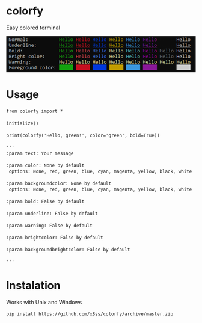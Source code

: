 # colorfy
Easy colored terminal

![alt text](https://github.com/x8ss/colorfy/blob/master/img.png)

# Usage
```
from colorfy import *

initialize()

print(colorfy('Hello, green!', color='green', bold=True))

'''
:param text: Your message

:param color: None by default
 options: None, red, green, blue, cyan, magenta, yellow, black, white

:param backgroundcolor: None by default
 options: None, red, green, blue, cyan, magenta, yellow, black, white

:param bold: False by default

:param underline: False by default

:param warning: False by default

:param brightcolor: False by default

:param backgroundbrightcolor: False by default

'''
```
# Instalation
Works with Unix and Windows
```
pip install https://github.com/x8ss/colorfy/archive/master.zip
```

